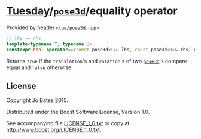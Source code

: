 [Tuesday](../../../README.md)/[`pose3d`](../../headers/pose3d.md)/equality operator
===================================================================================
Provided by header [`<tue/pose3d.hpp>`](../../headers/pose3d.md)

```c++
// lhs == rhs
template<typename T, typename U>
constexpr bool operator==(const pose3d<T>& lhs, const pose3d<U>& rhs) noexcept;
```

Returns `true` if the `translation`'s and `rotation`'s of two
[`pose3d`](../../headers/pose3d.md)'s compare equal and `false` otherwise.

License
-------
Copyright Jo Bates 2015.

Distributed under the Boost Software License, Version 1.0.

See accompanying file [LICENSE_1_0.txt](../../../LICENSE_1_0.txt) or copy at
http://www.boost.org/LICENSE_1_0.txt.
